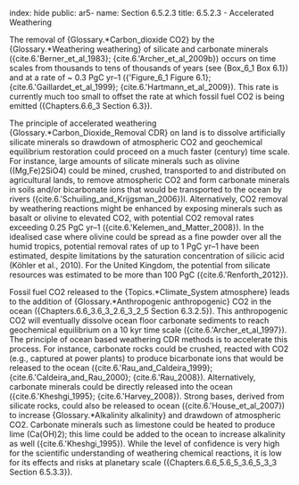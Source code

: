 index: hide
public: ar5-
name: Section 6.5.2.3
title: 6.5.2.3 - Accelerated Weathering

The removal of {Glossary.*Carbon_dioxide CO2} by the {Glossary.*Weathering weathering} of silicate and carbonate minerals ({cite.6.'Berner_et_al_1983}; {cite.6.'Archer_et_al_2009b}) occurs on time scales from thousands to tens of thousands of years (see {Box_6_1 Box 6.1}) and at a rate of ~ 0.3 PgC yr–1 ({'Figure_6_1 Figure 6.1}; {cite.6.'Gaillardet_et_al_1999}; {cite.6.'Hartmann_et_al_2009}). This rate is currently much too small to offset the rate at which fossil fuel CO2 is being emitted ({Chapters.6.6_3 Section 6.3}).

The principle of accelerated weathering {Glossary.*Carbon_Dioxide_Removal CDR} on land is to dissolve artificially silicate minerals so drawdown of atmospheric CO2 and geochemical equilibrium restoration could proceed on a much faster (century) time scale. For instance, large amounts of silicate minerals such as olivine ((Mg,Fe)2SiO4) could be mined, crushed, transported to and distributed on agricultural lands, to remove atmospheric CO2 and form carbonate minerals in soils and/or bicarbonate ions that would be transported to the ocean by rivers ({cite.6.'Schuiling_and_Krijgsman_2006})l. Alternatively, CO2 removal by weathering reactions might be enhanced by exposing minerals such as basalt or olivine to elevated CO2, with potential CO2 removal rates exceeding 0.25 PgC yr–1 ({cite.6.'Kelemen_and_Matter_2008}). In the idealised case where olivine could be spread as a fine powder over all the humid tropics, potential removal rates of up to 1 PgC yr–1 have been estimated, despite limitations by the saturation concentration of silicic acid (Köhler et al., 2010). For the United Kingdom, the potential from silicate resources was estimated to be more than 100 PgC ({cite.6.'Renforth_2012}).

Fossil fuel CO2 released to the {Topics.*Climate_System atmosphere} leads to the addition of {Glossary.*Anthropogenic anthropogenic} CO2 in the ocean ({Chapters.6.6_3.6_3_2.6_3_2_5 Section 6.3.2.5}). This anthropogenic CO2 will eventually dissolve ocean floor carbonate sediments to reach geochemical equilibrium on a 10 kyr time scale ({cite.6.'Archer_et_al_1997}). The principle of ocean based weathering CDR methods is to accelerate this process. For instance, carbonate rocks could be crushed, reacted with CO2 (e.g., captured at power plants) to produce bicarbonate ions that would be released to the ocean ({cite.6.'Rau_and_Caldeira_1999}; {cite.6.'Caldeira_and_Rau_2000}; {cite.6.'Rau_2008}). Alternatively, carbonate minerals could be directly released into the ocean ({cite.6.'Kheshgi_1995}; {cite.6.'Harvey_2008}). Strong bases, derived from silicate rocks, could also be released to ocean ({cite.6.'House_et_al_2007}) to increase {Glossary.*Alkalinity alkalinity} and drawdown of atmospheric CO2. Carbonate minerals such as limestone could be heated to produce lime (Ca(OH)2); this lime could be added to the ocean to increase alkalinity as well ({cite.6.'Kheshgi_1995}). While the level of confidence is very high for the scientific understanding of weathering chemical reactions, it is low for its effects and risks at planetary scale ({Chapters.6.6_5.6_5_3.6_5_3_3 Section 6.5.3.3}).
